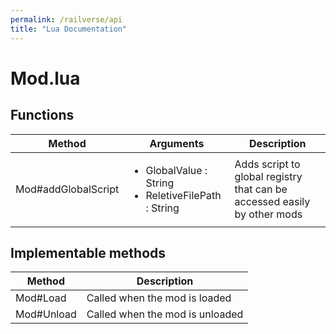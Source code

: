 ```yaml
---
permalink: /railverse/api
title: "Lua Documentation"
---
```


# Mod.lua

## Functions

 
| Method | Arguments | Description |
|--------|-----------|-------------|
| Mod#addGlobalScript | <ul> <li> GlobalValue : String <li>ReletiveFilePath : String </ul> | Adds script to global registry that can be accessed easily by other mods |

## Implementable methods

| Method | Description |
|--------|-------------|
| Mod#Load | Called when the mod is loaded |
| Mod#Unload | Called when the mod is unloaded 